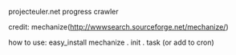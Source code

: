 projecteuler.net progress crawler

credit:
	mechanize(http://wwwsearch.sourceforge.net/mechanize/)

how to use:
	easy_install mechanize
	. init
	. task (or add to cron)
